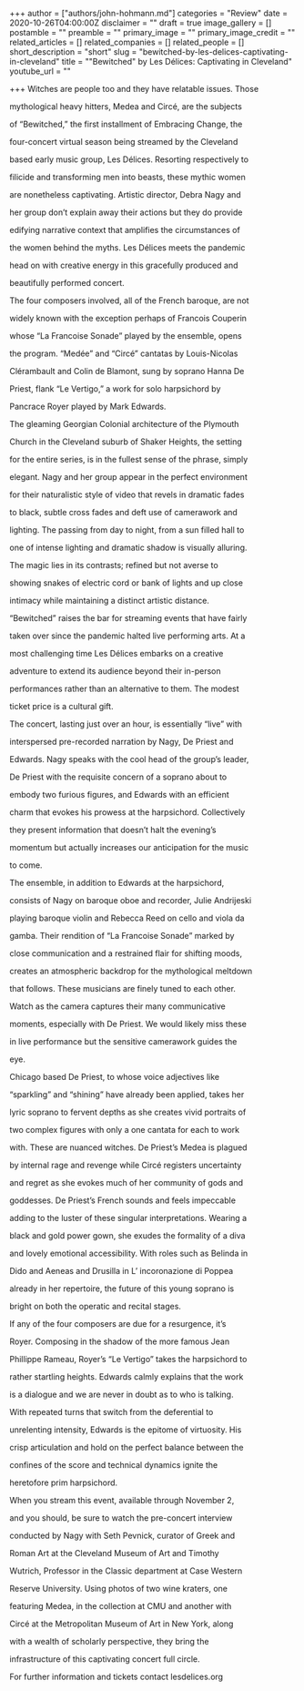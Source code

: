 +++
author = ["authors/john-hohmann.md"]
categories = "Review"
date = 2020-10-26T04:00:00Z
disclaimer = ""
draft = true
image_gallery = []
postamble = ""
preamble = ""
primary_image = ""
primary_image_credit = ""
related_articles = []
related_companies = []
related_people = []
short_description = "short"
slug = "bewitched-by-les-delices-captivating-in-cleveland"
title = "\"Bewitched\" by Les Délices: Captivating in Cleveland"
youtube_url = ""

+++
Witches are people too and they have relatable issues. Those

mythological heavy hitters, Medea and Circé, are the subjects

of “Bewitched,” the first installment of Embracing Change, the

four-concert virtual season being streamed by the Cleveland

based early music group, Les Délices. Resorting respectively to

filicide and transforming men into beasts, these mythic women

are nonetheless captivating. Artistic director, Debra Nagy and

her group don’t explain away their actions but they do provide

edifying narrative context that amplifies the circumstances of

the women behind the myths. Les Délices meets the pandemic

head on with creative energy in this gracefully produced and

beautifully performed concert.

The four composers involved, all of the French baroque, are not

widely known with the exception perhaps of Francois Couperin

whose “La Francoise Sonade” played by the ensemble, opens

the program. “Medée” and “Circé” cantatas by Louis-Nicolas

Clérambault and Colin de Blamont, sung by soprano Hanna De

Priest, flank “Le Vertigo,” a work for solo harpsichord by

Pancrace Royer played by Mark Edwards.

The gleaming Georgian Colonial architecture of the Plymouth

Church in the Cleveland suburb of Shaker Heights, the setting

for the entire series, is in the fullest sense of the phrase, simply

elegant. Nagy and her group appear in the perfect environment

for their naturalistic style of video that revels in dramatic fades

to black, subtle cross fades and deft use of camerawork and

lighting. The passing from day to night, from a sun filled hall to

one of intense lighting and dramatic shadow is visually alluring.

The magic lies in its contrasts; refined but not averse to

showing snakes of electric cord or bank of lights and up close

intimacy while maintaining a distinct artistic distance.

“Bewitched” raises the bar for streaming events that have fairly

taken over since the pandemic halted live performing arts. At a

most challenging time Les Délices embarks on a creative

adventure to extend its audience beyond their in-person

performances rather than an alternative to them. The modest

ticket price is a cultural gift.

The concert, lasting just over an hour, is essentially “live” with

interspersed pre-recorded narration by Nagy, De Priest and

Edwards. Nagy speaks with the cool head of the group’s leader,

De Priest with the requisite concern of a soprano about to

embody two furious figures, and Edwards with an efficient

charm that evokes his prowess at the harpsichord. Collectively

they present information that doesn’t halt the evening’s

momentum but actually increases our anticipation for the music

to come.

The ensemble, in addition to Edwards at the harpsichord,

consists of Nagy on baroque oboe and recorder, Julie Andrijeski

playing baroque violin and Rebecca Reed on cello and viola da

gamba. Their rendition of “La Francoise Sonade” marked by

close communication and a restrained flair for shifting moods,

creates an atmospheric backdrop for the mythological meltdown

that follows. These musicians are finely tuned to each other.

Watch as the camera captures their many communicative

moments, especially with De Priest. We would likely miss these

in live performance but the sensitive camerawork guides the

eye.

Chicago based De Priest, to whose voice adjectives like

“sparkling” and “shining” have already been applied, takes her

lyric soprano to fervent depths as she creates vivid portraits of

two complex figures with only a one cantata for each to work

with. These are nuanced witches. De Priest’s Medea is plagued

by internal rage and revenge while Circé registers uncertainty

and regret as she evokes much of her community of gods and

goddesses. De Priest’s French sounds and feels impeccable

adding to the luster of these singular interpretations. Wearing a

black and gold power gown, she exudes the formality of a diva

and lovely emotional accessibility. With roles such as Belinda in

Dido and Aeneas and Drusilla in L’ incoronazione di Poppea

already in her repertoire, the future of this young soprano is

bright on both the operatic and recital stages.

If any of the four composers are due for a resurgence, it’s

Royer. Composing in the shadow of the more famous Jean

Phillippe Rameau, Royer’s “Le Vertigo” takes the harpsichord to

rather startling heights. Edwards calmly explains that the work

is a dialogue and we are never in doubt as to who is talking.

With repeated turns that switch from the deferential to

unrelenting intensity, Edwards is the epitome of virtuosity. His

crisp articulation and hold on the perfect balance between the

confines of the score and technical dynamics ignite the

heretofore prim harpsichord.

When you stream this event, available through November 2,

and you should, be sure to watch the pre-concert interview

conducted by Nagy with Seth Pevnick, curator of Greek and

Roman Art at the Cleveland Museum of Art and Timothy

Wutrich, Professor in the Classic department at Case Western

Reserve University. Using photos of two wine kraters, one

featuring Medea, in the collection at CMU and another with

Circé at the Metropolitan Museum of Art in New York, along

with a wealth of scholarly perspective, they bring the

infrastructure of this captivating concert full circle.

For further information and tickets contact lesdelices.org